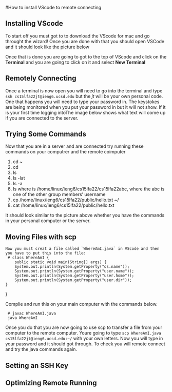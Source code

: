 #How to install VScode to remote connecting

## Installing VScode
To start off you must got to [](https://code.visualstudio.com/) to download the VScode for mac and go throught the wizard! Once you are done with that you should open VSCode and it should look like the picture below

Once that is done you are going to got to the top of VScode and click on the **Terminal** and you are going to click on it and select **New Terminal**
 
## Remotely Connecting
Once a terminal is now open you will need to go into the terminal and type 
`ssh cs15lfa22jt@ieng6.ucsd.edu` but the *jt* will be your own personal code. One that happens you will need to type your password in. The keystokes are being monitored when you put your password in but it will not show. If it is your first time logging intoThe image below shows what text will come up if you are connected to the server.

## Trying Some Commands
Now that you are in a server and are connected try running these commands on your computrer and the remote coimputer
1. cd ~
2. cd
3. ls 
4. ls -lat
5. ls -a
6. ls <directory> where <directory> is /home/linux/ieng6/cs15lfa22/cs15lfa22abc, where the abc is one of the other group members’ username
7. cp /home/linux/ieng6/cs15lfa22/public/hello.txt ~/
8. cat /home/linux/ieng6/cs15lfa22/public/hello.txt

It should look similar to the picture above whether you have the commands in your personal computer or the server.

## Moving Files with scp
    Now you must creat a file called `WhereAmI.java` in VScode and then you have to put this into the file:
     # class WhereAmI {
        public static void main(String[] args) {
        System.out.println(System.getProperty("os.name"));
        System.out.println(System.getProperty("user.name"));
        System.out.println(System.getProperty("user.home"));
        System.out.println(System.getProperty("user.dir"));
    }
}

Complie and run this on your main computer with the commands below.
 
     # javac WhereAmI.java
     java WhereAmI

   Once you do that you are now going to use scp to transfer a file from your computer to the remote computer. Youre going to type `scp WhereAmI.java cs15lfa22jt@ieng6.ucsd.edu:~/` with your own letters. Now you will type in your password and it should got through. To check you will remote connect and try the java commands again.

## Setting an SSH Key

## Optimizing Remote Running
